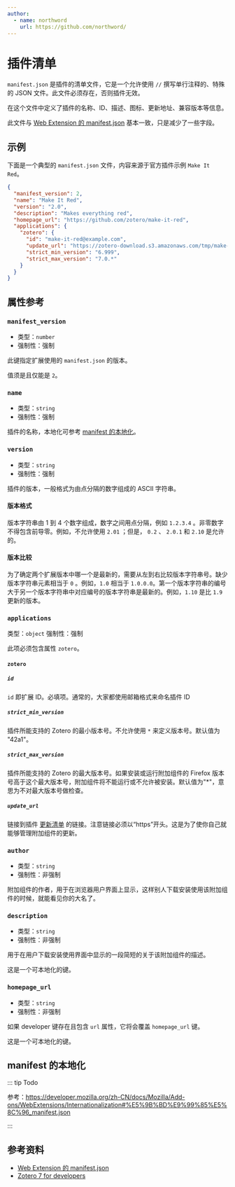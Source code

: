 ```yaml
---
author:
  - name: northword
    url: https://github.com/northword/
---
```


# 插件清单

`manifest.json` 是插件的清单文件，它是一个允许使用 `//` 撰写单行注释的、特殊的 JSON 文件。此文件必须存在，否则插件无效。

在这个文件中定义了插件的名称、ID、描述、图标、更新地址、兼容版本等信息。

此文件与 [Web Extension 的 manifest.json](https://developer.mozilla.org/zh-CN/docs/Mozilla/Add-ons/WebExtensions/manifest.json) 基本一致，只是减少了一些字段。

## 示例

下面是一个典型的 `manifest.json` 文件，内容来源于官方插件示例 `Make It Red`。

```json
{
  "manifest_version": 2,
  "name": "Make It Red",
  "version": "2.0",
  "description": "Makes everything red",
  "homepage_url": "https://github.com/zotero/make-it-red",
  "applications": {
    "zotero": {
      "id": "make-it-red@example.com",
      "update_url": "https://zotero-download.s3.amazonaws.com/tmp/make-it-red/updates-2.0.json",
      "strict_min_version": "6.999",
      "strict_max_version": "7.0.*"
    }
  }
}
```

## 属性参考

### `manifest_version`

- 类型：`number`
- 强制性：强制

此键指定扩展使用的 `manifest.json` 的版本。

值须是且仅能是 `2`。

### `name`

- 类型：`string`
- 强制性：强制

插件的名称，本地化可参考 [manifest 的本地化](#manifest-的本地化)。

### `version`

- 类型：`string`
- 强制性：强制

插件的版本，一般格式为由点分隔的数字组成的 ASCII 字符串。

#### 版本格式

版本字符串由 1 到 4 个数字组成，数字之间用点分隔，例如 `1.2.3.4` 。非零数字不得包含前导零。例如，不允许使用 `2.01` ；但是， `0.2` 、 `2.0.1` 和 `2.10` 是允许的。

#### 版本比较

为了确定两个扩展版本中哪一个是最新的，需要从左到右比较版本字符串号。缺少版本字符串元素相当于 `0` 。例如，`1.0` 相当于 `1.0.0.0`。第一个版本字符串的编号大于另一个版本字符串中对应编号的版本字符串是最新的。例如，`1.10` 是比 `1.9` 更新的版本。

### `applications`

类型：`object`
强制性：强制

此项必须包含属性 `zotero`。

#### `zotero`

##### `id`

`id` 即扩展 ID。必填项。通常的，大家都使用邮箱格式来命名插件 ID

##### `strict_min_version`

插件所能支持的 Zotero 的最小版本号。不允许使用 `*` 来定义版本号。默认值为 "42a1"。

##### `strict_max_version`

插件所能支持的 Zotero 的最大版本号。如果安装或运行附加组件的 Firefox 版本号高于这个最大版本号，附加组件将不能运行或不允许被安装。默认值为"\*"，意思为不对最大版本号做检查。

##### `update_url`

链接到插件 [更新清单](./update.md) 的链接。注意链接必须以“https”开头。这是为了使你自己就能够管理附加组件的更新。

### `author`

- 类型：`string`
- 强制性：非强制

附加组件的作者，用于在浏览器用户界面上显示，这样别人下载安装使用该附加组件的时候，就能看见你的大名了。

### `description`

- 类型：`string`
- 强制性：非强制

用于在用户下载安装使用界面中显示的一段简短的关于该附加组件的描述。

这是一个可本地化的键。

### `homepage_url`

- 类型：`string`
- 强制性：非强制

如果 developer 键存在且包含 `url` 属性，它将会覆盖 `homepage_url` 键。

这是一个可本地化的键。

## manifest 的本地化

::: tip Todo

参考：<https://developer.mozilla.org/zh-CN/docs/Mozilla/Add-ons/WebExtensions/Internationalization#%E5%9B%BD%E9%99%85%E5%8C%96_manifest.json>

:::

## 参考资料

- [Web Extension 的 manifest.json](https://developer.mozilla.org/zh-CN/docs/Mozilla/Add-ons/WebExtensions/manifest.json)
- [Zotero 7 for developers](https://www.zotero.org/support/dev/zotero_7_for_developers)
